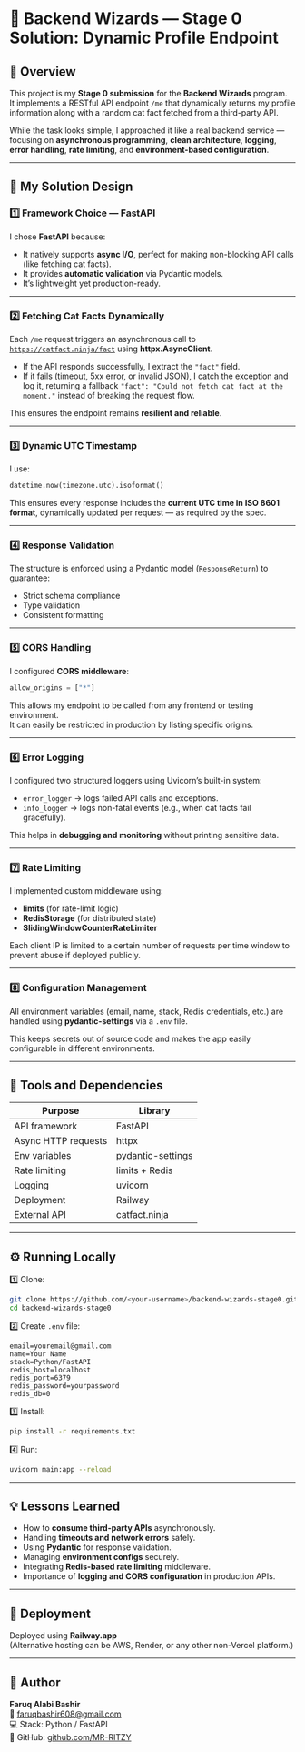 # 🧠 Backend Wizards — Stage 0 Solution: Dynamic Profile Endpoint

## 🎯 Overview
This project is my **Stage 0 submission** for the **Backend Wizards** program.  
It implements a RESTful API endpoint `/me` that dynamically returns my profile information along with a random cat fact fetched from a third-party API.

While the task looks simple, I approached it like a real backend service — focusing on **asynchronous programming**, **clean architecture**, **logging**, **error handling**, **rate limiting**, and **environment-based configuration**.

---

## 🧩 My Solution Design

### 1️⃣ Framework Choice — **FastAPI**
I chose **FastAPI** because:
- It natively supports **async I/O**, perfect for making non-blocking API calls (like fetching cat facts).
- It provides **automatic validation** via Pydantic models.
- It’s lightweight yet production-ready.

---

### 2️⃣ Fetching Cat Facts Dynamically
Each `/me` request triggers an asynchronous call to  
[`https://catfact.ninja/fact`](https://catfact.ninja/fact) using **httpx.AsyncClient**.

- If the API responds successfully, I extract the `"fact"` field.
- If it fails (timeout, 5xx error, or invalid JSON), I catch the exception and log it, returning a fallback `"fact": "Could not fetch cat fact at the moment."` instead of breaking the request flow.

This ensures the endpoint remains **resilient and reliable**.

---

### 3️⃣ Dynamic UTC Timestamp
I use:
```python
datetime.now(timezone.utc).isoformat()
```
This ensures every response includes the **current UTC time in ISO 8601 format**, dynamically updated per request — as required by the spec.

---

### 4️⃣ Response Validation
The structure is enforced using a Pydantic model (`ResponseReturn`) to guarantee:
- Strict schema compliance
- Type validation
- Consistent formatting

---

### 5️⃣ CORS Handling
I configured **CORS middleware**:
```python
allow_origins = ["*"]
```
This allows my endpoint to be called from any frontend or testing environment.  
It can easily be restricted in production by listing specific origins.

---

### 6️⃣ Error Logging
I configured two structured loggers using Uvicorn’s built-in system:
- `error_logger` → logs failed API calls and exceptions.
- `info_logger` → logs non-fatal events (e.g., when cat facts fail gracefully).

This helps in **debugging and monitoring** without printing sensitive data.

---

### 7️⃣ Rate Limiting
I implemented custom middleware using:
- **limits** (for rate-limit logic)
- **RedisStorage** (for distributed state)
- **SlidingWindowCounterRateLimiter**

Each client IP is limited to a certain number of requests per time window to prevent abuse if deployed publicly.

---

### 8️⃣ Configuration Management
All environment variables (email, name, stack, Redis credentials, etc.) are handled using **pydantic-settings** via a `.env` file.

This keeps secrets out of source code and makes the app easily configurable in different environments.

---


## 🧰 Tools and Dependencies

| Purpose | Library |
|----------|----------|
| API framework | FastAPI |
| Async HTTP requests | httpx |
| Env variables | pydantic-settings |
| Rate limiting | limits + Redis |
| Logging | uvicorn |
| Deployment | Railway |
| External API | catfact.ninja |

---

## ⚙️ Running Locally
1️⃣ Clone:
```bash
git clone https://github.com/<your-username>/backend-wizards-stage0.git
cd backend-wizards-stage0
```

2️⃣ Create `.env` file:
```env
email=youremail@gmail.com
name=Your Name
stack=Python/FastAPI
redis_host=localhost
redis_port=6379
redis_password=yourpassword
redis_db=0
```

3️⃣ Install:
```bash
pip install -r requirements.txt
```

4️⃣ Run:
```bash
uvicorn main:app --reload
```

---

## 💡 Lessons Learned
- How to **consume third-party APIs** asynchronously.
- Handling **timeouts and network errors** safely.
- Using **Pydantic** for response validation.
- Managing **environment configs** securely.
- Integrating **Redis-based rate limiting** middleware.
- Importance of **logging and CORS configuration** in production APIs.

---

## 🚀 Deployment
Deployed using **Railway.app**  
(Alternative hosting can be AWS, Render, or any other non-Vercel platform.)

---

## 👤 Author
**Faruq Alabi Bashir**  
📧 [faruqbashir608@gmail.com](mailto:faruqbashir608@gmail.com)  
💻 Stack: Python / FastAPI  
🔗 GitHub: [github.com/MR-RITZY](https://github.com/MR-RITZY)
